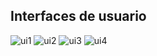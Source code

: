 ## Interfaces de usuario  
![ui1](https://github.com/FernandoCalmet/FPSoftware/blob/master/Imagenes/ui_principal.png)
![ui2](https://github.com/FernandoCalmet/FPSoftware/blob/master/Imagenes/ui_registro.png)
![ui3](https://github.com/FernandoCalmet/FPSoftware/blob/master/Imagenes/ui_sorteos.png)
![ui4](https://github.com/FernandoCalmet/FPSoftware/blob/master/Imagenes/ui_crearSorteo.png)